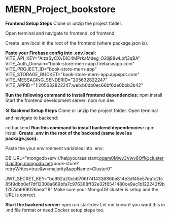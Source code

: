 # MERN_Project_bookstore

**Frontend Setup Steps**
Clone or unzip the project folder.

Open terminal and navigate to frontend:
cd frontend

Create .env.local in the root of the frontend (where package.json is).

**Paste your Firebase config into .env.local:**
VITE_API_KEY="AIzaSyCXvDIC4MPrkaMdeg_O2iij88wLpfj3qBA"
VITE_Auth_Domain="book-store-mern-app.firebaseapp.com"
VITE_PROJECT_ID="book-store-mern-app"
VITE_STORAGE_BUCKET="book-store-mern-app.appspot.com"
VITE_MESSAGING_SENDERID="205632822247"
VITE_APPID="1:205632822247:web:b0db0ec66bf6de0bbb3b42"

**Run the following command to install frontend dependencies:**
npm install
Start the frontend development server:
npm run dev

🛠️ **Backend Setup Steps**
Clone or unzip the project folder.
Open terminal and navigate to backend:

cd backend
**Run this command to install backend dependencies:**
npm install
**Create .env in the root of the backend (same level as package.json).**

Paste the your environment variables into .env:

DB_URL="mongodb+srv://helpyourassistant:pqam0Mwv3Vwv8Off@cluster0.qc3bq.mongodb.net/book-store?retryWrites=true&w=majority&appName=Cluster0"

JWT_SECRET_KEY="bc992a20cb6706f741433686be814e3df45e57ea1c2fc85f9dbb0ef7df12308a669bfa7c976368ff32e32f6541480ce9ec1b122242f9b1257ab669026aeaf16"
Make sure your MongoDB cluster is setup and the URL is correct.

**Start the backend server:**
npm run start:dev
Let me know if you want this in .md file format or need Docker setup steps too.
